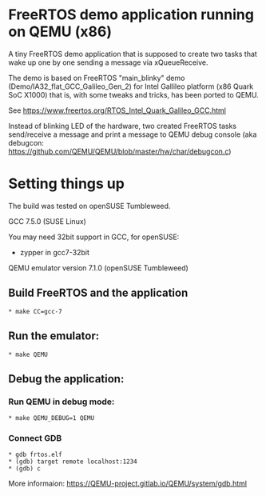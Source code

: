 # FreeRTOS demo application running on QEMU (x86)

A tiny FreeRTOS demo application that is supposed to create two tasks 
that wake up one by one sending a message via xQueueReceive.

The demo is based on FreeRTOS "main_blinky" demo
(Demo/IA32_flat_GCC_Galileo_Gen_2) for Intel Gallileo 
platform (x86 Quark SoC X1000) that is, with some tweaks and tricks, 
has been ported to QEMU.

See https://www.freertos.org/RTOS_Intel_Quark_Galileo_GCC.html

Instead of blinking LED of the hardware, two created FreeRTOS tasks
send/receive a message and print a message to QEMU debug console 
(aka debugcon: https://github.com/QEMU/QEMU/blob/master/hw/char/debugcon.c)


# Setting things up

The build was tested on openSUSE Tumbleweed.

GCC 7.5.0 (SUSE Linux)

You may need 32bit support in GCC, for openSUSE: 
* zypper in gcc7-32bit

QEMU emulator version 7.1.0 (openSUSE Tumbleweed)


## Build FreeRTOS and the application
    * make CC=gcc-7

## Run the emulator:
    * make QEMU

## Debug the application:
### Run QEMU in debug mode:
    * make QEMU_DEBUG=1 QEMU

### Connect GDB
    * gdb frtos.elf
    * (gdb) target remote localhost:1234
    * (gdb) c

More informaion: https://QEMU-project.gitlab.io/QEMU/system/gdb.html
